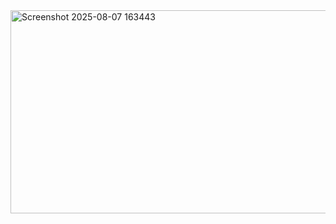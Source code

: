 <img width="636" height="325" alt="Screenshot 2025-08-07 163443" src="https://github.com/user-attachments/assets/e61030cf-6789-43d7-aa4c-deb71c5147ad" />
